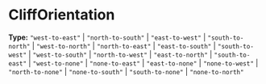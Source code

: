 # CliffOrientation

**Type:** `"west-to-east"` | `"north-to-south"` | `"east-to-west"` | `"south-to-north"` | `"west-to-north"` | `"north-to-east"` | `"east-to-south"` | `"south-to-west"` | `"west-to-south"` | `"north-to-west"` | `"east-to-north"` | `"south-to-east"` | `"west-to-none"` | `"none-to-east"` | `"east-to-none"` | `"none-to-west"` | `"north-to-none"` | `"none-to-south"` | `"south-to-none"` | `"none-to-north"`

